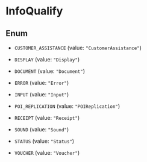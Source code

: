 

# InfoQualify

## Enum


* `CUSTOMER_ASSISTANCE` (value: `"CustomerAssistance"`)

* `DISPLAY` (value: `"Display"`)

* `DOCUMENT` (value: `"Document"`)

* `ERROR` (value: `"Error"`)

* `INPUT` (value: `"Input"`)

* `POI_REPLICATION` (value: `"POIReplication"`)

* `RECEIPT` (value: `"Receipt"`)

* `SOUND` (value: `"Sound"`)

* `STATUS` (value: `"Status"`)

* `VOUCHER` (value: `"Voucher"`)



